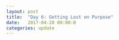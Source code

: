 ```yaml
---
layout: post
title:  "Day 6: Getting Lost on Purpose"
date:   2017-04-28 00:00:0
categories: update
---
```

